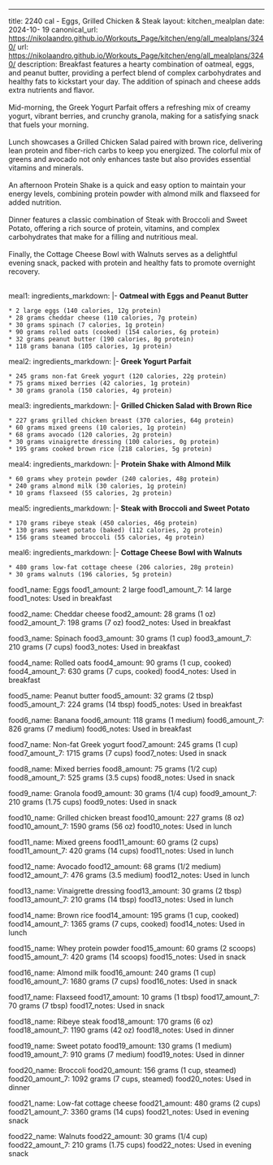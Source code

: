 ---
title: 2240 cal - Eggs, Grilled Chicken & Steak 
layout: kitchen_mealplan
date: 2024-10- 19
canonical_url: https://nikolaandro.github.io/Workouts_Page/kitchen/eng/all_mealplans/3240/
url: https://nikolaandro.github.io/Workouts_Page/kitchen/eng/all_mealplans/3240/
description: Breakfast features a hearty combination of oatmeal, eggs, and peanut butter, providing a perfect blend of complex carbohydrates and healthy fats to kickstart your day. The addition of spinach and cheese adds extra nutrients and flavor.<br><br>
Mid-morning, the Greek Yogurt Parfait offers a refreshing mix of creamy yogurt, vibrant berries, and crunchy granola, making for a satisfying snack that fuels your morning.<br><br>
Lunch showcases a Grilled Chicken Salad paired with brown rice, delivering lean protein and fiber-rich carbs to keep you energized. The colorful mix of greens and avocado not only enhances taste but also provides essential vitamins and minerals.<br><br>
An afternoon Protein Shake is a quick and easy option to maintain your energy levels, combining protein powder with almond milk and flaxseed for added nutrition.<br><br>
Dinner features a classic combination of Steak with Broccoli and Sweet Potato, offering a rich source of protein, vitamins, and complex carbohydrates that make for a filling and nutritious meal.<br><br>
Finally, the Cottage Cheese Bowl with Walnuts serves as a delightful evening snack, packed with protein and healthy fats to promote overnight recovery.<br><br>

meal1:
  ingredients_markdown: |-
    **Oatmeal with Eggs and Peanut Butter**

    * 2 large eggs (140 calories, 12g protein)
    * 28 grams cheddar cheese (110 calories, 7g protein)
    * 30 grams spinach (7 calories, 1g protein)
    * 90 grams rolled oats (cooked) (154 calories, 6g protein)
    * 32 grams peanut butter (190 calories, 8g protein)
    * 118 grams banana (105 calories, 1g protein)

meal2: 
  ingredients_markdown: |-
    **Greek Yogurt Parfait**

    * 245 grams non-fat Greek yogurt (120 calories, 22g protein)
    * 75 grams mixed berries (42 calories, 1g protein)
    * 30 grams granola (150 calories, 4g protein)

meal3:
  ingredients_markdown: |-
    **Grilled Chicken Salad with Brown Rice**

    * 227 grams grilled chicken breast (370 calories, 64g protein)
    * 60 grams mixed greens (10 calories, 1g protein)
    * 68 grams avocado (120 calories, 2g protein)
    * 30 grams vinaigrette dressing (100 calories, 0g protein)
    * 195 grams cooked brown rice (218 calories, 5g protein)

meal4: 
  ingredients_markdown: |-
    **Protein Shake with Almond Milk**

    * 60 grams whey protein powder (240 calories, 48g protein)
    * 240 grams almond milk (30 calories, 1g protein)
    * 10 grams flaxseed (55 calories, 2g protein)

meal5: 
  ingredients_markdown: |-
    **Steak with Broccoli and Sweet Potato**

    * 170 grams ribeye steak (450 calories, 46g protein)
    * 130 grams sweet potato (baked) (112 calories, 2g protein)
    * 156 grams steamed broccoli (55 calories, 4g protein)

meal6: 
  ingredients_markdown: |-
    **Cottage Cheese Bowl with Walnuts**

    * 480 grams low-fat cottage cheese (206 calories, 28g protein)
    * 30 grams walnuts (196 calories, 5g protein)

food1_name: Eggs
food1_amount: 2 large
food1_amount_7: 14 large
food1_notes: Used in breakfast

food2_name: Cheddar cheese
food2_amount: 28 grams (1 oz)
food2_amount_7: 198 grams (7 oz)
food2_notes: Used in breakfast

food3_name: Spinach
food3_amount: 30 grams (1 cup)
food3_amount_7: 210 grams (7 cups)
food3_notes: Used in breakfast

food4_name: Rolled oats
food4_amount: 90 grams (1 cup, cooked)
food4_amount_7: 630 grams (7 cups, cooked)
food4_notes: Used in breakfast

food5_name: Peanut butter
food5_amount: 32 grams (2 tbsp)
food5_amount_7: 224 grams (14 tbsp)
food5_notes: Used in breakfast

food6_name: Banana
food6_amount: 118 grams (1 medium)
food6_amount_7: 826 grams (7 medium)
food6_notes: Used in breakfast

food7_name: Non-fat Greek yogurt
food7_amount: 245 grams (1 cup)
food7_amount_7: 1715 grams (7 cups)
food7_notes: Used in snack

food8_name: Mixed berries
food8_amount: 75 grams (1/2 cup)
food8_amount_7: 525 grams (3.5 cups)
food8_notes: Used in snack

food9_name: Granola
food9_amount: 30 grams (1/4 cup)
food9_amount_7: 210 grams (1.75 cups)
food9_notes: Used in snack

food10_name: Grilled chicken breast
food10_amount: 227 grams (8 oz)
food10_amount_7: 1590 grams (56 oz)
food10_notes: Used in lunch

food11_name: Mixed greens
food11_amount: 60 grams (2 cups)
food11_amount_7: 420 grams (14 cups)
food11_notes: Used in lunch

food12_name: Avocado
food12_amount: 68 grams (1/2 medium)
food12_amount_7: 476 grams (3.5 medium)
food12_notes: Used in lunch

food13_name: Vinaigrette dressing
food13_amount: 30 grams (2 tbsp)
food13_amount_7: 210 grams (14 tbsp)
food13_notes: Used in lunch

food14_name: Brown rice
food14_amount: 195 grams (1 cup, cooked)
food14_amount_7: 1365 grams (7 cups, cooked)
food14_notes: Used in lunch

food15_name: Whey protein powder
food15_amount: 60 grams (2 scoops)
food15_amount_7: 420 grams (14 scoops)
food15_notes: Used in snack

food16_name: Almond milk
food16_amount: 240 grams (1 cup)
food16_amount_7: 1680 grams (7 cups)
food16_notes: Used in snack

food17_name: Flaxseed
food17_amount: 10 grams (1 tbsp)
food17_amount_7: 70 grams (7 tbsp)
food17_notes: Used in snack

food18_name: Ribeye steak
food18_amount: 170 grams (6 oz)
food18_amount_7: 1190 grams (42 oz)
food18_notes: Used in dinner

food19_name: Sweet potato
food19_amount: 130 grams (1 medium)
food19_amount_7: 910 grams (7 medium)
food19_notes: Used in dinner

food20_name: Broccoli
food20_amount: 156 grams (1 cup, steamed)
food20_amount_7: 1092 grams (7 cups, steamed)
food20_notes: Used in dinner

food21_name: Low-fat cottage cheese
food21_amount: 480 grams (2 cups)
food21_amount_7: 3360 grams (14 cups)
food21_notes: Used in evening snack

food22_name: Walnuts
food22_amount: 30 grams (1/4 cup)
food22_amount_7: 210 grams (1.75 cups)
food22_notes: Used in evening snack


